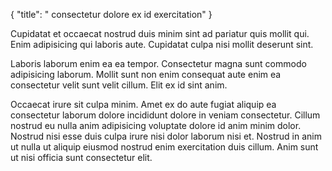 {
  "title": " consectetur dolore ex id exercitation"
}

Cupidatat et occaecat nostrud duis minim sint ad pariatur quis mollit qui. Enim adipisicing qui laboris aute. Cupidatat culpa nisi mollit deserunt sint.

Laboris laborum enim ea ea tempor. Consectetur magna sunt commodo adipisicing laborum. Mollit sunt non enim consequat aute enim ea consectetur velit sunt velit cillum. Elit ex id sint anim.

Occaecat irure sit culpa minim. Amet ex do aute fugiat aliquip ea consectetur laborum dolore incididunt dolore in veniam consectetur. Cillum nostrud eu nulla anim adipisicing voluptate dolore id anim minim dolor. Nostrud nisi esse duis culpa irure nisi dolor laborum nisi et. Nostrud in anim ut nulla ut aliquip eiusmod nostrud enim exercitation duis cillum. Anim sunt ut nisi officia sunt consectetur elit.